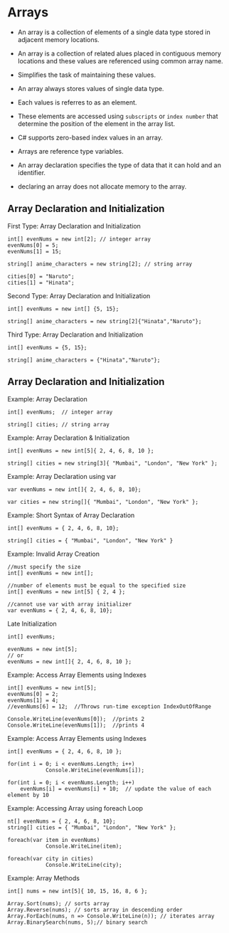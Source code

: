 # Arrays

- An array is a collection of elements of a single data type stored in adjacent memory locations.

- An array is a collection of related alues placed in contiguous memory locations and these values are referenced using common array name.

- Simplifies the task of maintaining these values.

- An array always stores values of single data type.

- Each values is referres to as an element.

- These elements are accessed using `subscripts` or `index number` that determine the position of the element in the array list.

- C# supports zero-based index values in an array.

- Arrays are reference type variables.

- An array declaration specifies the type of data that it can hold and an identifier.

- declaring an array does not allocate memory to the array.



## Array Declaration and Initialization

First Type: Array Declaration and Initialization
```
int[] evenNums = new int[2]; // integer array
evenNums[0] = 5;
evenNums[1] = 15;
```

```
string[] anime_characters = new string[2]; // string array

cities[0] = "Naruto";
cities[1] = "Hinata";
```

Second Type: Array Declaration and Initialization

```
int[] evenNums = new int[] {5, 15}; 

string[] anime_characters = new string[2]{"Hinata","Naruto"}; 
```

Third Type: Array Declaration and Initialization

```
int[] evenNums = {5, 15}; 

string[] anime_characters = {"Hinata","Naruto"}; 
```


## Array Declaration and Initialization

Example: Array Declaration

```
int[] evenNums;  // integer array

string[] cities; // string array
```


Example: Array Declaration & Initialization
```
int[] evenNums = new int[5]{ 2, 4, 6, 8, 10 }; 

string[] cities = new string[3]{ "Mumbai", "London", "New York" };
```


Example: Array Declaration using var
```
var evenNums = new int[]{ 2, 4, 6, 8, 10}; 

var cities = new string[]{ "Mumbai", "London", "New York" };
```


Example: Short Syntax of Array Declaration
```
int[] evenNums = { 2, 4, 6, 8, 10}; 

string[] cities = { "Mumbai", "London", "New York" }
```


Example: Invalid Array Creation
```
//must specify the size 
int[] evenNums = new int[]; 

//number of elements must be equal to the specified size 
int[] evenNums = new int[5] { 2, 4 };

//cannot use var with array initializer
var evenNums = { 2, 4, 6, 8, 10}; 
```


Late Initialization
```
int[] evenNums;

evenNums = new int[5];
// or
evenNums = new int[]{ 2, 4, 6, 8, 10 };
```


Example: Access Array Elements using Indexes
```
int[] evenNums = new int[5];
evenNums[0] = 2;
evenNums[1] = 4;
//evenNums[6] = 12;  //Throws run-time exception IndexOutOfRange

Console.WriteLine(evenNums[0]);  //prints 2
Console.WriteLine(evenNums[1]);  //prints 4
```


Example: Access Array Elements using Indexes
```
int[] evenNums = { 2, 4, 6, 8, 10 };

for(int i = 0; i < evenNums.Length; i++)
            Console.WriteLine(evenNums[i]);  

for(int i = 0; i < evenNums.Length; i++)
    evenNums[i] = evenNums[i] + 10;  // update the value of each element by 10
```


Example: Accessing Array using foreach Loop
```
nt[] evenNums = { 2, 4, 6, 8, 10}; 
string[] cities = { "Mumbai", "London", "New York" }; 

foreach(var item in evenNums)
            Console.WriteLine(item);   

foreach(var city in cities)
            Console.WriteLine(city);  
```


Example: Array Methods
```
int[] nums = new int[5]{ 10, 15, 16, 8, 6 };

Array.Sort(nums); // sorts array 
Array.Reverse(nums); // sorts array in descending order
Array.ForEach(nums, n => Console.WriteLine(n)); // iterates array
Array.BinarySearch(nums, 5);// binary search 
```
